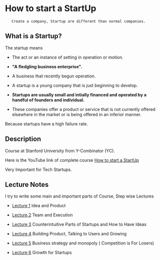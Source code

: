 # How to start a StartUp

       Create a company, Startup are different than normal companies.


## What is a Startup?

 The startup means

  - The act or an instance of setting in operation or motion.
  
  - **"A fledgling business enterprise".**
  
  - A business that recently begun operation.
  
  - A startup is a young company that is just beginning to develop.
  
  - **Startups are usually small and intially financed and operated by a handful of founders and individual.**
  
  - These companies offer a product or service that is not currently offered elsewhere in the market or is being offered in an inferior manner.
  
 Because startups have a high failure rate.  
       
## Description

Course at Stanford University from Y-Combinator (YC).

Here is the YouTube link of complete course [How to start a StartUp](https://www.youtube.com/watch?v=CBYhVcO4WgI&list=PL5q_lef6zVkaTY_cT1k7qFNF2TidHCe-1)

Very Important for Tech Startups.


## Lecture Notes 

I try to write some main and important parts of Course, Step wise Lectures 

- [Lecture 1](https://github.com/MTayyab10/How-to-start-Start-up/tree/main/Lecture%201) Idea and Product

- [Lecture 2](https://github.com/MTayyab10/How-to-start-Start-up/tree/main/Lecture%202) Team and Execution

- [Lecture 3](https://github.com/MTayyab10/How-to-Start-a-Start-up/tree/main/Lecture%203) Counterintuitive Parts of Startups and How to Have Ideas

- [Lecture 4](https://github.com/MTayyab10/How-to-Start-a-Start-up/tree/main/Lecture%204) Building Product, Talking to Users and Growing

- [Lecture 5](https://github.com/MTayyab10/How-to-Start-a-Start-up/tree/main/Lecture%205) Business strategy and monopoly ( Competition is For Losers)

- [Lecture 6](https://github.com/MTayyab10/How-to-Start-a-Start-up/tree/main/Lecture%206) Growth for Startups
